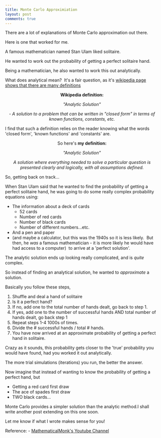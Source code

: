 ```yaml
---
title: Monte Carlo Approximiation
layout: post
comments: true
---
```


There are a lot of explanations of Monte Carlo approximation out there.

Here is one that worked for me.

A famous mathematician named Stan Ulam liked solitaire.

He wanted to work out the probability of getting a perfect solitaire hand.

Being a mathematician, he also wanted to work this out analytically.

What does analytical mean?  It's a fair question, as it's <a href="http://en.wikipedia.org/wiki/Analytic">wikipedia page shows that there are many definitions</a>
<p style="text-align: center;"><strong>Wikipedia definition:</strong></p>
<p style="text-align: center;"><em>"Analytic Solution" </em></p>
<p style="text-align: center;"><em>- A solution to a problem that can be written in "closed form" in terms of known functions, constants, etc.</em></p>
<p style="text-align: left;">I find that such a definition relies on the reader knowing what the words 'closed form', 'known functions' and 'constants' are.</p>
<p style="text-align: center;">So here's <strong>my definition:</strong></p>
<p style="text-align: center;"><em>"Analytic Solution"</em></p>
<p style="text-align: center;"><em>A solution where everything needed to solve a particular question is presented clearly and logically, with all assumptions defined.
</em></p>
So, getting back on track...

When Stan Ulam said that he wanted to find the probability of getting a perfect solitaire hand, he was going to do some really complex probability equations using:
<ul>
	<li>The information about a deck of cards
<ul>
	<li>52 cards</li>
	<li>Number of red cards</li>
	<li>Number of black cards</li>
	<li>Number of different numbers...etc.</li>
</ul>
</li>
	<li>And a pen and paper</li>
	<li>(and maybe a calculator, but this was the 1940s so it is less likely.  But then, he <em>was</em> a famous mathematician - it is more likely he would have had access to a computer)  to arrive at a 'perfect solution'.</li>
</ul>
The analytic solution ends up looking really complicated, and is<em> quite</em> complex.

So instead of finding an analytical solution, he wanted to <em>approximate </em>a solution.

Basically you follow these steps,
<ol>
	<li>Shuffle and deal a hand of solitaire</li>
	<li>Is it a perfect hand?</li>
	<li>If no, add one to the total number of hands dealt, go back to step 1.</li>
	<li>If yes, add one to the number of successful hands AND total number of hands dealt, go back step 1</li>
	<li>Repeat steps 1-4 1000s of times.</li>
	<li>Divide the # successful hands / total # hands.</li>
	<li>You have now arrived at an approximate probability of getting a perfect hand in solitaire.</li>
</ol>
Crazy as it sounds, this probability gets closer to the 'true' probability you would have found, had you worked it out analytically.

The more trial simulations (iterations) you run, the better the answer.

Now imagine that instead of wanting to know the probability of getting a perfect hand, but
<ul>
	<li>Getting a red card first draw</li>
	<li>The ace of spades first draw</li>
	<li>TWO black cards...</li>
</ul>
Monte Carlo provides a simpler solution than the analytic method.I shall write another post extending on this one soon.

Let me know if what I wrote makes sense for you!

Reference: - <a href="http://www.youtube.com/watch?v=7TybpwBlcMk">MathematicalMonk's Youtube Channel</a>